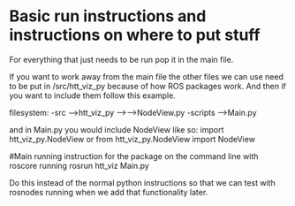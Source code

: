 # Basic run instructions and instructions on where to put stuff

For everything that just needs to be run pop it in the main file.

If you want to work away from the main file the other files we can use need to be put in /src/htt_viz_py
because of how ROS packages work. And then if you want to include them follow this example.

filesystem:
-src
-->htt_viz_py
-->-->NodeView.py
-scripts
-->Main.py

and in Main.py you would include NodeView like so:
import htt_viz_py.NodeView
or
from htt_viz_py.NodeView import NodeView

#Main running instruction for the package
on the command line with roscore running
rosrun htt_viz Main.py

Do this instead of the normal python instructions so that we can test with rosnodes running when we add
that functionality later.